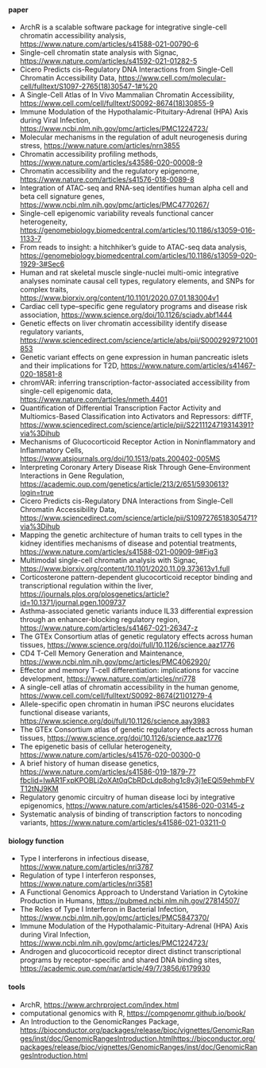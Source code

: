 #### paper
- ArchR is a scalable software package for integrative single-cell chromatin accessibility analysis, https://www.nature.com/articles/s41588-021-00790-6
- Single-cell chromatin state analysis with Signac, https://www.nature.com/articles/s41592-021-01282-5
- Cicero Predicts cis-Regulatory DNA Interactions from Single-Cell Chromatin Accessibility Data, https://www.cell.com/molecular-cell/fulltext/S1097-2765(18)30547-1#%20
- A Single-Cell Atlas of In Vivo Mammalian Chromatin Accessibility, https://www.cell.com/cell/fulltext/S0092-8674(18)30855-9
- Immune Modulation of the Hypothalamic-Pituitary-Adrenal (HPA) Axis during Viral Infection, https://www.ncbi.nlm.nih.gov/pmc/articles/PMC1224723/
- Molecular mechanisms in the regulation of adult neurogenesis during stress, https://www.nature.com/articles/nrn3855
- Chromatin accessibility profiling methods, https://www.nature.com/articles/s43586-020-00008-9
- Chromatin accessibility and the regulatory epigenome, https://www.nature.com/articles/s41576-018-0089-8
- Integration of ATAC-seq and RNA-seq identifies human alpha cell and beta cell signature genes, https://www.ncbi.nlm.nih.gov/pmc/articles/PMC4770267/
- Single-cell epigenomic variability reveals functional cancer heterogeneity, https://genomebiology.biomedcentral.com/articles/10.1186/s13059-016-1133-7
- From reads to insight: a hitchhiker’s guide to ATAC-seq data analysis, https://genomebiology.biomedcentral.com/articles/10.1186/s13059-020-1929-3#Sec6
- Human and rat skeletal muscle single-nuclei multi-omic integrative analyses nominate causal cell types, regulatory elements, and SNPs for complex traits, https://www.biorxiv.org/content/10.1101/2020.07.01.183004v1
- Cardiac cell type–specific gene regulatory programs and disease risk association, https://www.science.org/doi/10.1126/sciadv.abf1444
- Genetic effects on liver chromatin accessibility identify disease regulatory variants, https://www.sciencedirect.com/science/article/abs/pii/S0002929721001853
- Genetic variant effects on gene expression in human pancreatic islets and their implications for T2D, https://www.nature.com/articles/s41467-020-18581-8
- chromVAR: inferring transcription-factor-associated accessibility from single-cell epigenomic data, https://www.nature.com/articles/nmeth.4401
- Quantification of Differential Transcription Factor Activity and Multiomics-Based Classification into Activators and Repressors: diffTF, https://www.sciencedirect.com/science/article/pii/S2211124719314391?via%3Dihub
- Mechanisms of Glucocorticoid Receptor Action in Noninflammatory and Inflammatory Cells, https://www.atsjournals.org/doi/10.1513/pats.200402-005MS
- Interpreting Coronary Artery Disease Risk Through Gene–Environment Interactions in Gene Regulation, https://academic.oup.com/genetics/article/213/2/651/5930613?login=true
- Cicero Predicts cis-Regulatory DNA Interactions from Single-Cell Chromatin Accessibility Data, https://www.sciencedirect.com/science/article/pii/S1097276518305471?via%3Dihub
- Mapping the genetic architecture of human traits to cell types in the kidney identifies mechanisms of disease and potential treatments, https://www.nature.com/articles/s41588-021-00909-9#Fig3
- Multimodal single-cell chromatin analysis with Signac, https://www.biorxiv.org/content/10.1101/2020.11.09.373613v1.full
- Corticosterone pattern-dependent glucocorticoid receptor binding and transcriptional regulation within the liver, https://journals.plos.org/plosgenetics/article?id=10.1371/journal.pgen.1009737
- Asthma-associated genetic variants induce IL33 differential expression through an enhancer-blocking regulatory region, https://www.nature.com/articles/s41467-021-26347-z
- The GTEx Consortium atlas of genetic regulatory effects across human tissues, https://www.science.org/doi/full/10.1126/science.aaz1776
- CD4 T-Cell Memory Generation and Maintenance, https://www.ncbi.nlm.nih.gov/pmc/articles/PMC4062920/
- Effector and memory T-cell differentiation: implications for vaccine development, https://www.nature.com/articles/nri778
- A single-cell atlas of chromatin accessibility in the human genome, https://www.cell.com/cell/fulltext/S0092-8674(21)01279-4
- Allele-specific open chromatin in human iPSC neurons elucidates functional disease variants, https://www.science.org/doi/full/10.1126/science.aay3983
- The GTEx Consortium atlas of genetic regulatory effects across human tissues, https://www.science.org/doi/10.1126/science.aaz1776
- The epigenetic basis of cellular heterogeneity, https://www.nature.com/articles/s41576-020-00300-0
- A brief history of human disease genetics, https://www.nature.com/articles/s41586-019-1879-7?fbclid=IwAR1FxpKPOBLj2oXAt0qCbRDcLdp8ohg1c8y3j1eEQl59ehmbFVT12tNJ9KM
- Regulatory genomic circuitry of human disease loci by integrative epigenomics, https://www.nature.com/articles/s41586-020-03145-z
- Systematic analysis of binding of transcription factors to noncoding variants, https://www.nature.com/articles/s41586-021-03211-0

#### biology function
- Type I interferons in infectious disease, https://www.nature.com/articles/nri3787
- Regulation of type I interferon responses, https://www.nature.com/articles/nri3581
- A Functional Genomics Approach to Understand Variation in Cytokine Production in Humans, https://pubmed.ncbi.nlm.nih.gov/27814507/
- The Roles of Type I Interferon in Bacterial Infection, https://www.ncbi.nlm.nih.gov/pmc/articles/PMC5847370/
- Immune Modulation of the Hypothalamic-Pituitary-Adrenal (HPA) Axis during Viral Infection, https://www.ncbi.nlm.nih.gov/pmc/articles/PMC1224723/
- Androgen and glucocorticoid receptor direct distinct transcriptional programs by receptor-specific and shared DNA binding sites, https://academic.oup.com/nar/article/49/7/3856/6179930


#### tools
- ArchR, https://www.archrproject.com/index.html
- computational genomics with R, https://compgenomr.github.io/book/
- An Introduction to the GenomicRanges Package, https://bioconductor.org/packages/release/bioc/vignettes/GenomicRanges/inst/doc/GenomicRangesIntroduction.htmlhttps://bioconductor.org/packages/release/bioc/vignettes/GenomicRanges/inst/doc/GenomicRangesIntroduction.html
